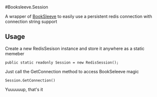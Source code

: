 #Booksleeve.Session

A wrapper of [BookSleeve](https://code.google.com/p/booksleeve/) to easily use a persistent redis connection with connection string support

## Usage

Create a new RedisSesison instance and store it anywhere as a static memeber

    public static readonly Session = new RedisSession();

Just call the GetConnection method to access BookSeleeve magic

    Session.GetConnection()

Yuuuuuup, that's it

